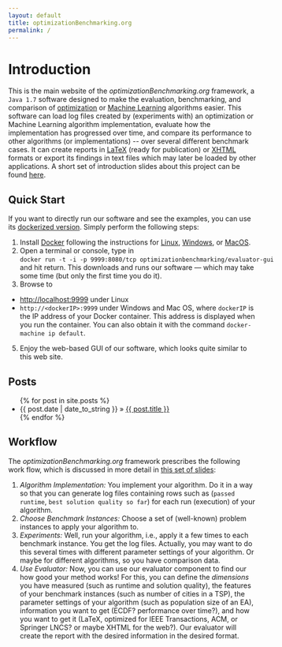 ```yaml
---
layout: default
title: optimizationBenchmarking.org
permalink: /
---
```


# Introduction
This is the main website of the *optimizationBenchmarking.org* framework, a `Java 1.7` software designed to make the evaluation, benchmarking, and comparison of [optimization](http://en.wikipedia.org/wiki/Mathematical_optimization) or [Machine Learning](http://en.wikipedia.org/wiki/Machine_learning) algorithms easier. This software  can load log files created by (experiments with) an optimization or Machine Learning algorithm implementation, evaluate how the implementation has progressed over time, and compare its performance to other algorithms (or implementations) -- over several different benchmark cases. It can create reports in [LaTeX](http://en.wikipedia.org/wiki/LaTeX) (ready for publication) or [XHTML](http://en.wikipedia.org/wiki/XHTML) formats or export its findings in text files which may later be loaded by other applications. A short set of introduction slides about this project can be found <a href="{{ site.baseurl }}/introSlides.html">here</a>.

## Quick Start
If you want to directly run our software and see the examples, you can use its [dockerized version](https://hub.docker.com/r/optimizationbenchmarking/evaluator-gui/). Simply perform the following steps:

1. Install [Docker](http://www.docker.com) following the instructions for [Linux](https://docs.docker.com/linux/step_one/), [Windows](https://docs.docker.com/windows/step_one/), or [MacOS](https://docs.docker.com/mac/step_one/).
2. Open a terminal or console, type in <code class="highlighter-rouge" style="white-space:nowrap">docker&nbsp;run&nbsp;-t&nbsp;-i&nbsp;-p&nbsp;9999:8080/tcp&nbsp;optimizationbenchmarking/evaluator-gui</code> and hit return. This downloads and runs our software &mdash; which may take some time (but only the first time you do it). 
4. Browse to
  - [http://localhost:9999](http://localhost:9999) under Linux
  - `http://<dockerIP>:9999` under Windows and Mac OS, where `dockerIP` is the IP address of your Docker container. This address is displayed when you run the container. You can also obtain it with the command `docker-machine ip default`.
5. Enjoy the web-based GUI of our software, which looks quite similar to this web site.

## Posts
<ul class="posts">
{% for post in site.posts %}
<li><span>{{ post.date | date_to_string }}</span> &raquo; <a href="{{ site.baseurl }}{{ post.url }}">{{ post.title }}</a></li>
{% endfor %}
</ul>

## Workflow
The *optimizationBenchmarking.org* framework prescribes the following work flow, which is discussed
in more detail in [this set of slides](https://circleci.com/api/v1/project/optimizationBenchmarking/documentation-intro-slides/latest/artifacts/0/$CIRCLE_ARTIFACTS/intro-slides.pdf?branch=master):

1. *Algorithm Implementation:* You implement your algorithm. Do it in a way so that you can generate log files containing rows such as (`passed runtime`, `best solution quality so far`) for each run (execution) of your algorithm.
2. *Choose Benchmark Instances:* Choose a set of (well-known) problem instances to apply your algorithm to.
3. *Experiments:* Well, run your algorithm, i.e., apply it a few times to each benchmark instance. You get the log files. Actually, you may want to do this several times with different parameter settings of your algorithm. Or maybe for different algorithms, so you have comparison data.
4. *Use Evaluator:* Now, you can use our evaluator component to find our how good your method works! For this, you can define the *dimensions* you have measured (such as runtime and solution quality), the features of your benchmark instances (such as number of cities in a TSP), the parameter settings  of your algorithm (such as population size of an EA), information you want to get (ECDF? performance over time?), and how you want to get it (LaTeX, optimized for IEEE Transactions, ACM, or Springer LNCS? or maybe XHTML for the web?). Our evaluator will create the report with the desired information in the desired format.